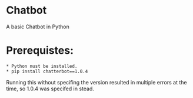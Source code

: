 # Chatbot
A basic Chatbot in Python


# Prerequistes:
    * Python must be installed.
    * pip install chatterbot==1.0.4
Running this without specifing the version resulted in multiple errors at the time, so 1.0.4 was specifed in stead.


